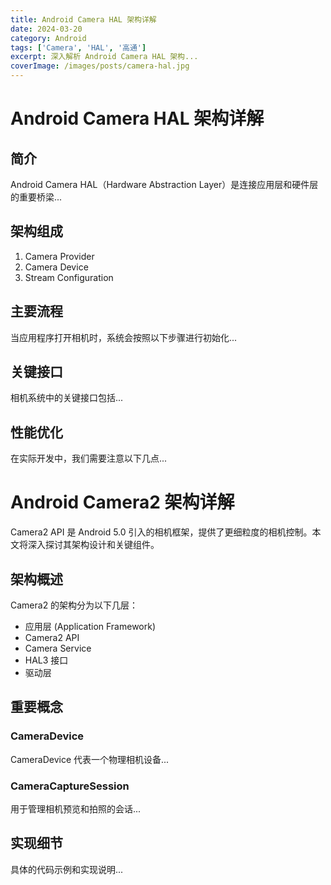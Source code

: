 ```yaml
---
title: Android Camera HAL 架构详解
date: 2024-03-20
category: Android
tags: ['Camera', 'HAL', '高通']
excerpt: 深入解析 Android Camera HAL 架构...
coverImage: /images/posts/camera-hal.jpg
---
```


# Android Camera HAL 架构详解

## 简介
Android Camera HAL（Hardware Abstraction Layer）是连接应用层和硬件层的重要桥梁...

## 架构组成
1. Camera Provider
2. Camera Device
3. Stream Configuration

## 主要流程
当应用程序打开相机时，系统会按照以下步骤进行初始化...

## 关键接口
相机系统中的关键接口包括...

## 性能优化
在实际开发中，我们需要注意以下几点...

# Android Camera2 架构详解

Camera2 API 是 Android 5.0 引入的相机框架，提供了更细粒度的相机控制。本文将深入探讨其架构设计和关键组件。

## 架构概述

Camera2 的架构分为以下几层：
- 应用层 (Application Framework)
- Camera2 API
- Camera Service
- HAL3 接口
- 驱动层

## 重要概念

### CameraDevice

CameraDevice 代表一个物理相机设备...

### CameraCaptureSession

用于管理相机预览和拍照的会话...

## 实现细节

具体的代码示例和实现说明... 